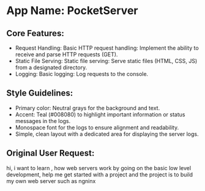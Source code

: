 # **App Name**: PocketServer

## Core Features:

- Request Handling: Basic HTTP request handling: Implement the ability to receive and parse HTTP requests (GET).
- Static File Serving: Static file serving: Serve static files (HTML, CSS, JS) from a designated directory.
- Logging: Basic logging: Log requests to the console.

## Style Guidelines:

- Primary color: Neutral grays for the background and text.
- Accent: Teal (#008080) to highlight important information or status messages in the logs.
- Monospace font for the logs to ensure alignment and readability.
- Simple, clean layout with a dedicated area for displaying the server logs.

## Original User Request:
hi, i want to learn , how web servers work by going on the basic low level development, help me get started with a project and the project is to build my own web server such as ngninx
  